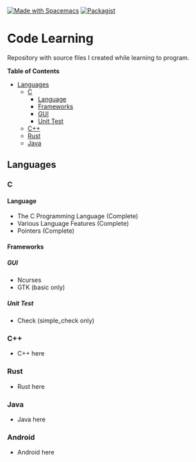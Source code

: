 <a href="http://spacemacs.org"><img src="https://cdn.rawgit.com/syl20bnr/spacemacs/442d025779da2f62fc86c2082703697714db6514/assets/spacemacs-badge.svg" alt="Made with Spacemacs"></a>
[![Packagist](https://img.shields.io/packagist/l/doctrine/orm.svg)]()

# Code Learning

Repository with source files I created while learning to program.

<!-- markdown-toc start - Don't edit this section. Run M-x markdown-toc-generate-toc again -->
**Table of Contents**

- [Languages](#languages)
    - [C](#c)
        - [Language](#language)
        - [Frameworks](#frameworks)
        - [GUI](#gui)
        - [Unit Test](#unit-test)
    - [C++](#c)
    - [Rust](#rust)
    - [Java](#java)

<!-- markdown-toc end -->

## Languages ##

### C ###

#### Language ####

* The C Programming Language (Complete)
* Various Language Features (Complete)
* Pointers (Complete)

#### Frameworks ####

##### GUI #####

* Ncurses
* GTK (basic only)

##### Unit Test #####

* Check (simple_check only)

### C++ ###
* C++ here

### Rust ###

* Rust here

### Java ###

* Java here

### Android ###

* Android here
